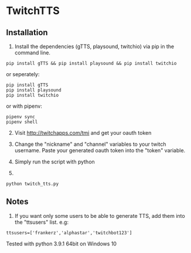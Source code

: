 # TwitchTTS

## Installation

1. Install the dependencies (gTTS, playsound, twitchio) via pip in the command line.

```
pip install gTTS && pip install playsound && pip install twitchio
```

or seperately:

```
pip install gTTS
pip install playsound
pip install twitchio
```

or with pipenv:

```
pipenv sync
pipenv shell
```

2. Visit http://twitchapps.com/tmi and get your oauth token

3. Change the "nickname" and "channel" variables to your twitch username.
Paste your generated oauth token into the "token" variable.

4. Simply run the script with python
5. 
```
python twitch_tts.py
```


## Notes
1. If you want only some users to be able to generate TTS, add them into the "ttsusers" list.
e.g: 
```
ttsusers=['frankerz','alphastar','twitchbot123']
```

Tested with python 3.9.1 64bit on Windows 10
